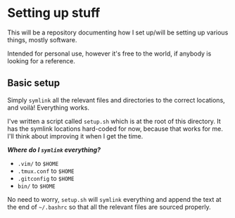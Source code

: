 # Setting up stuff

This will be a repository documenting how I set up/will be setting up various things, mostly software.

Intended for personal use, however it's free to the world, if anybody is looking for a reference.

## Basic setup

Simply `symlink` all the relevant files and directories to the correct locations, and voilà! Everything works.

I've written a script called `setup.sh` which is at the root of this directory. It has the symlink locations hard-coded for now, because that works for me. I'll think about improving it when I get the time.

***Where do I `symlink` everything?***

- `.vim/` to `$HOME`
- `.tmux.conf` to `$HOME`
- `.gitconfig` to `$HOME`
- `bin/` to `$HOME`

No need to worry, `setup.sh` will `symlink` everything and append the text at the end of `~/.bashrc` so that all the relevant files are sourced properly.
